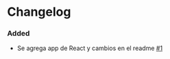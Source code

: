 # Changelog

### Added
- Se agrega app de React y cambios en el readme [#1](https://github.com/melinatabor/ProyectoDAWeb/pull/1)